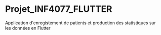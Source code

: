 # Projet_INF4077_FLUTTER
Application d'enregistement de patients et production des statistiques sur les données en Flutter
